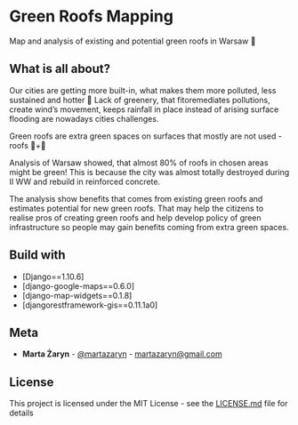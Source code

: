 # Green Roofs Mapping

Map and analysis of existing and potential green roofs in Warsaw 🌱


## What is all about?

Our cities are getting more built-in, what makes them more polluted, less sustained and hotter 🌆 Lack of greenery, that fitoremediates pollutions, create wind’s movement, keeps rainfall in place instead of arising surface flooding are nowadays cities challenges. 

Green roofs are extra green spaces on surfaces that mostly are not used - roofs 🏢+🌳

Analysis of Warsaw showed, that almost 80% of roofs in chosen areas might be green! This is because the city was almost totally destroyed during II WW and rebuild in reinforced concrete. 

The analysis show benefits that comes from existing green roofs and estimates potential for new green roofs. That may help the citizens to realise pros of creating green roofs and help develop policy of green infrastructure so people may gain benefits coming from extra green spaces.


## Build with

* [Django==1.10.6] 
* [django-google-maps==0.6.0]
* [django-map-widgets==0.1.8]
* [djangorestframework-gis==0.11.1a0]


## Meta

* **Marta Żaryn** - [@martazaryn](https://twitter.com/martazaryn) - martazaryn@gmail.com


## License

This project is licensed under the MIT License - see the [LICENSE.md](LICENSE.md) file for details